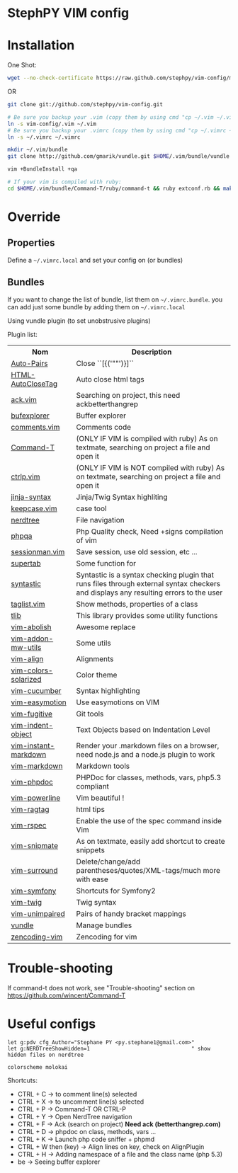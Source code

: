 StephPY VIM config
==================

# Installation

One Shot:

```bash
wget --no-check-certificate https://raw.github.com/stephpy/vim-config/master/install.sh -O ./install.sh && chmod +x ./install.sh && ./install.sh
```

OR

```bash
git clone git://github.com/stephpy/vim-config.git

# Be sure you backup your .vim (copy them by using cmd "cp ~/.vim ~/.vim.backup")
ln -s vim-config/.vim ~/.vim
# Be sure you backup your .vimrc (copy them by using cmd "cp ~/.vimrc ~/.vimrc.backup")
ln -s ~/.vimrc ~/.vimrc

mkdir ~/.vim/bundle
git clone http://github.com/gmarik/vundle.git $HOME/.vim/bundle/vundle

vim +BundleInstall +qa

# If your vim is compiled with ruby:
cd $HOME/.vim/bundle/Command-T/ruby/command-t && ruby extconf.rb && make
```

# Override

## Properties

Define a `~/.vimrc.local` and set your config on (or bundles)

## Bundles

If you want to change the list of bundle, list them on `~/.vimrc.bundle`. you can add just some bundle by adding them on `~/.vimrc.local`

Using vundle plugin (to set unobstrusive plugins)

Plugin list:

<table style="width: 100%">
    <tr>
        <th>Nom</th>
        <th>Description</th>
    </tr>
    <tr>
        <td><a href="https://github.com/vim-scripts/Auto-pairs">Auto-Pairs</a></td>
        <td>Close ``[{('""')}]``</td>
    </tr>
    <tr>
        <td><a href="https://github.com/vim-scripts/HTML-AutoCloseTag">HTML-AutoCloseTag</a></td>
        <td>Auto close html tags</td>
    </tr>
    <tr>
        <td><a href="https://github.com/mileszs/ack.vim">ack.vim</a></td>
        <td>Searching on project, this need ackbetterthangrep</td>
    </tr>
    <tr>
        <td><a href="https://github.com/corntrace/bufexplorer">bufexplorer</a></td>
        <td>Buffer explorer</td>
    </tr>
    <tr>
        <td><a href="https://github.com/vim-scripts/comments.vim">comments.vim</a></td>
        <td>Comments code</td></tr>
    <tr>
        <td><a href="https://github.com/wincent/Command-T">Command-T</a></td>
        <td>(ONLY IF VIM is compiled with ruby) As on textmate, searching on project a file and open it</td>
    </tr>
    <tr>
        <td><a href="https://github.com/kien/ctrlp.vim">ctrlp.vim</a></td>
        <td>(ONLY IF VIM is NOT compiled with ruby) As on textmate, searching on project a file and open it</td>
    </tr>
    <tr>
        <td><a href="https://github.com/JDeuce/jinja-syntax">jinja-syntax</a></td>
        <td>Jinja/Twig Syntax highliting</td>
    </tr>
    <tr>
        <td><a href="https://github.com/vim-scripts/keepcase.vim">keepcase.vim</a></td>
        <td>case tool</td>
    </tr>
    <tr>
        <td><a href="https://github.com/scrooloose/nerdtree">nerdtree</a></td>
        <td>File navigation</td>
    </tr>
    <tr>
        <td><a href="https://github.com/stephpy/phpqa">phpqa</a></td>
        <td>Php Quality check, Need +signs compilation of vim</td>
    </tr>
    <tr>
        <td><a href="https://github.com/vim-scripts/sessionman.vim">sessionman.vim</a></td>
        <td>Save session, use old session, etc ...</td>
    </tr>
    <tr>
        <td><a href="https://github.com/ervandew/supertab">supertab</a></td>
        <td>Some function for <tab></td>
    </tr>
    <tr>
        <td><a href="https://github.com/scrooloose/syntastic">syntastic</a></td>
        <td>Syntastic is a syntax checking plugin that runs files through external syntax checkers and displays any resulting errors to the user</td>
    </tr>
    <tr>
        <td><a href="https://github.com/vim-scripts/taglist.vim">taglist.vim</a></td>
        <td>Show methods, properties of a class</td>
    </tr>
    <tr>
        <td><a href="https://github.com/vim-scripts/tlib">tlib</a></td>
        <td>This library provides some utility functions</td>
    </tr>
    <tr>
        <td><a href="https://github.com/tpope/vim-abolish">vim-abolish</a></td>
        <td>Awesome replace</td>
    </tr>
    <tr>
        <td><a href="https://github.com/MarcWeber/vim-addon-mw-utils">vim-addon-mw-utils</a></td>
        <td>Some utils</td>
    </tr>
    <tr>
        <td><a href="https://github.com/tsaleh/vim-align">vim-align</a></td>
        <td>Alignments</td>
    </tr>
    <tr>
        <td><a href="https://github.com/altercation/vim-colors-solarized">vim-colors-solarized</a></td>
        <td>Color theme</td>
    </tr>
    <tr>
        <td><a href="https://github.com/tpope/vim-cucumber">vim-cucumber</a></td>
        <td>Syntax highlighting</td>
    </tr>
    <tr>
        <td><a href="https://github.com/Lokaltog/vim-easymotion">vim-easymotion</a></td>
        <td>Use easymotions on VIM</td>
    </tr>
    <tr>
        <td><a href="https://github.com/tpope/vim-fugitive">vim-fugitive</a></td>
        <td>Git tools</td>
    </tr>
    <tr>
        <td><a href="https://github.com/michaeljsmith/vim-indent-object">vim-indent-object</a></td>
        <td>Text Objects based on Indentation Level</td>
    </tr>
    <tr>
        <td><a href="https://github.com/suan/vim-instant-markdown">vim-instant-markdown</a></td>
        <td>Render your .markdown files on a browser, need node.js and a node.js plugin to work</td>
    </tr>
    <tr>
        <td><a href="https://github.com/hallison/vim-markdown">vim-markdown</a></td>
        <td>Markdown tools</td>
    </tr>
    <tr>
        <td><a href="https://github.com/stephpy/vim-phpdoc">vim-phpdoc</a></td>
        <td>PHPDoc for classes, methods, vars, php5.3 compliant</td>
    </tr>
    <tr>
        <td><a href="https://github.com/Lokaltog/vim-powerline">vim-powerline</a></td>
        <td>Vim beautiful !</td>
    </tr>
    <tr>
        <td><a href="https://github.com/tpope/vim-ragtag">vim-ragtag</a></td>
        <td>html tips</td>
    </tr>
    <tr>
        <td><a href="https://github.com/taq/vim-rspec">vim-rspec</a></td>
        <td>Enable the use of the spec command inside Vim</td>
    </tr>
    <tr>
        <td><a href="https://github.com/garbas/vim-snipmate">vim-snipmate</a></td>
        <td>As on textmate, easily add shortcut to create snippets</td>
    </tr>
    <tr>
        <td><a href="https://github.com/tpope/vim-surround">vim-surround</a></td>
        <td>Delete/change/add parentheses/quotes/XML-tags/much more with ease</td>
    </tr>
    <tr>
        <td><a href="https://github.com/stephpy/vim-symfony">vim-symfony</a></td>
        <td>Shortcuts for Symfony2</td>
    </tr>
    <tr>
        <td><a href="https://github.com/beyondwords/vim-twig">vim-twig</a></td>
        <td>Twig syntax</td>
    </tr>
    <tr>
        <td><a href="https://github.com/tpope/vim-unimpaired">vim-unimpaired</a></td>
        <td>Pairs of handy bracket mappings</td>
    </tr>
    <tr>
        <td><a href="https://github.com/gmarik/vundle">vundle</a></td>
        <td>Manage bundles</td>
    </tr>
    <tr>
        <td><a href="https://github.com/mattn/zencoding-vim">zencoding-vim</a></td>
        <td>Zencoding for vim</td>
    </tr>
</table>

# Trouble-shooting

If command-t does not work, see "Trouble-shooting" section on https://github.com/wincent/Command-T

# Useful configs

```viml
let g:pdv_cfg_Author="Stephane PY <py.stephane1@gmail.com>"
let g:NERDTreeShowHidden=1                                " show hidden files on nerdtree

colorscheme molokai
```

Shortcuts:

- CTRL + C             -> to comment line(s) selected
- CTRL + X             -> to uncomment line(s) selected
- CTRL + P             -> Command-T OR CTRL-P
- CTRL + Y             -> Open NerdTree navigation
- CTRL + F             -> Ack (search on project) **Need ack (betterthangrep.com)**
- CTRL + D             -> phpdoc on class, methods, vars ...
- CTRL + K             -> Launch php code sniffer + phpmd
- CTRL + W then (key)  -> Align lines on key, check on AlignPlugin
- CTRL + H             -> Adding namespace of a file and the class name (php 5.3)
- <leader>be           -> Seeing buffer explorer
